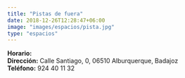 ```yaml
---
title: "Pistas de fuera"
date: 2018-12-26T12:28:47+06:00
image: "images/espacios/pista.jpg"
type: "espacios"
---
```


<b>Horario:</b>
<br>
<b>Dirección:</b> Calle Santiago, 0, 06510 Alburquerque, Badajoz
<br>
<b>Teléfono:</b> 924 40 11 32
